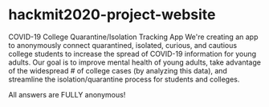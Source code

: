 # hackmit2020-project-website
COVID-19 College Quarantine/Isolation Tracking App
We're creating an app to anonymously connect quarantined, isolated, curious, and cautious college students to increase the spread of COVID-19 information for young adults. Our goal is to improve mental health of young adults, take advantage of the widespread # of college cases (by analyzing this data), and streamline the isolation/quarantine process for students and colleges.

All answers are FULLY anonymous!
